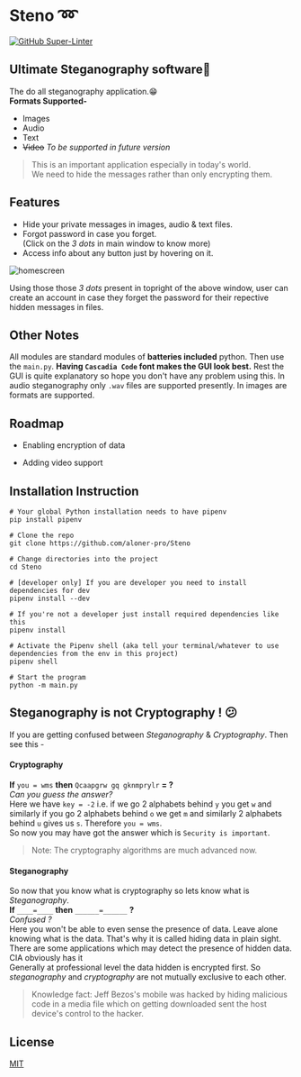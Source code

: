 # Steno :loop:

[![GitHub Super-Linter](https://github.com/aloner-pro/Steno/workflows/Lint%20Code%20Base/badge.svg)](https://github.com/marketplace/actions/super-linter)

## Ultimate Steganography software:superhero:

The do all steganography application.:grin:<br>
**Formats Supported-**

- Images
- Audio
- Text
- ~~Video~~ _To be supported in future version_

> This is an important application especially in today's world.<br>
> We need to hide the messages rather than only encrypting them.

## Features

- Hide your private messages in images, audio & text files.
- Forgot password in case you forget. <br>
  (Click on the _3 dots_ in main window to know more)
- Access info about any button just by hovering on it.

![homescreen](https://github.com/aloner-pro/Steno/blob/master/images/img.png?raw=true)

Using those those _3 dots_ present in topright of the above window, user can create an account in case they forget the password for their repective hidden messages in files.

## Other Notes

All modules are standard modules of **batteries included** python. Then use the `main.py`.
**Having `Cascadia Code` font makes the GUI look best.**
Rest the GUI is quite explanatory so hope you don't have any problem using this.
In audio steganography only `.wav` files are supported presently. In images are formats are supported.

## Roadmap

- Enabling encryption of data

- Adding video support

## Installation Instruction

```
# Your global Python installation needs to have pipenv
pip install pipenv

# Clone the repo
git clone https://github.com/aloner-pro/Steno

# Change directories into the project
cd Steno

# [developer only] If you are developer you need to install dependencies for dev
pipenv install --dev

# If you're not a developer just install required dependencies like this
pipenv install

# Activate the Pipenv shell (aka tell your terminal/whatever to use dependencies from the env in this project)
pipenv shell

# Start the program
python -m main.py
```

## Steganography is not Cryptography ! :confused:

If you are getting confused between _Steganography_ & _Cryptography_. Then see this -

#### Cryptography

**If** `you = wms` **then** `Qcaapgrw gq gknmprylr` **= ?**<br>
_Can you guess the answer?_<br>
Here we have `key = -2` i.e. if we go 2 alphabets behind `y` you get
`w` and similarly if you go 2 alphabets behind `o` we get `m` and similarly 2 alphabets behind `u` gives us `s`. Therefore `you = wms`. <br>
So now you may have got the answer which is `Security is important`.

> Note: The cryptography algorithms are much advanced now.

#### Steganography

So now that you know what is cryptography so lets know what is _Steganography_.<br>
**If** `____=____` **then** `______=______` **?**<br>
_Confused ?_<br>
Here you won't be able to even sense the presence of data. Leave alone knowing what
is the data. That's why it is called hiding data in plain sight. There are some applications which
may detect the presence of hidden data. CIA obviously has it <emoji><br>
Generally at professional level the data hidden is encrypted first. So _steganography_ and _cryptography_ are not
mutually exclusive to each other.

> Knowledge fact: Jeff Bezos's mobile was hacked by hiding malicious code in a media
> file which on getting downloaded sent the host device's control to the hacker.

## License

[MIT](https://choosealicense.com/licenses/mit/)
